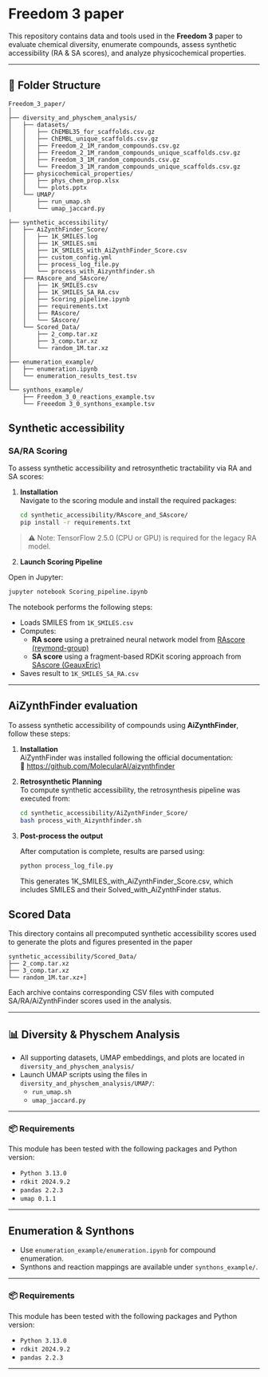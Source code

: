 
# Freedom 3 paper

This repository contains data and tools used in the **Freedom 3** paper to evaluate chemical diversity, enumerate compounds, assess synthetic accessibility (RA & SA scores), and analyze physicochemical properties.

---

## 📁 Folder Structure

```
Freedom_3_paper/
│ 
├── diversity_and_physchem_analysis/
│   ├── datasets/
│   │   ├── ChEMBL35_for_scaffolds.csv.gz
│   │   ├── ChEMBL_unique_scaffolds.csv.gz
│   │   ├── Freedom_2_1M_random_compounds.csv.gz
│   │   ├── Freedom_2_1M_random_compounds_unique_scaffolds.csv.gz
│   │   ├── Freedom_3_1M_random_compounds.csv.gz
│   │   └── Freedom_3_1M_random_compounds_unique_scaffolds.csv.gz
│   ├── physicochemical_properties/
│   │   ├── phys_chem_prop.xlsx
│   │   └── plots.pptx
│   └── UMAP/
│       ├── run_umap.sh
│       └── umap_jaccard.py

├── synthetic_accessibility/
│   ├── AiZynthFinder_Score/
│   │   ├── 1K_SMILES.log
│   │   ├── 1K_SMILES.smi
│   │   ├── 1K_SMILES_with_AiZynthFinder_Score.csv
│   │   ├── custom_config.yml
│   │   ├── process_log_file.py
│   │   └── process_with_Aizynthfinder.sh
│   ├── RAscore_and_SAscore/
│   │   ├── 1K_SMILES.csv
│   │   ├── 1K_SMILES_SA_RA.csv
│   │   ├── Scoring_pipeline.ipynb
│   │   ├── requirements.txt
│   │   ├── RAscore/
│   │   └── SAscore/
│   └── Scored_Data/
│       ├── 2_comp.tar.xz
│       ├── 3_comp.tar.xz
│       └── random_1M.tar.xz
│ 
├── enumeration_example/
│   ├── enumeration.ipynb
│   └── enumeration_results_test.tsv
│      
└── synthons_example/
    ├── Freedom_3_0_reactions_example.tsv
    └── Freeedom 3_0_synthons_example.tsv

```
## Synthetic accessibility

### SA/RA Scoring

To assess synthetic accessibility and retrosynthetic tractability via RA and SA scores:

1. **Installation**  
   Navigate to the scoring module and install the required packages:

   ```bash
   cd synthetic_accessibility/RAscore_and_SAscore/
   pip install -r requirements.txt
    ```
> ⚠️ Note: TensorFlow 2.5.0 (CPU or GPU) is required for the legacy RA model.  

2. **Launch Scoring Pipeline**

Open in Jupyter:

```bash
jupyter notebook Scoring_pipeline.ipynb
```
The notebook performs the following steps:

- Loads SMILES from `1K_SMILES.csv`
- Computes:
    - **RA score** using a pretrained neural network model from [RAscore (reymond-group)](https://github.com/reymond-group/RAscore.git)
    - **SA score** using a fragment-based RDKit scoring approach from [SAscore (GeauxEric)](https://github.com/GeauxEric/SAscore.git)
- Saves result to `1K_SMILES_SA_RA.csv`

---
##  AiZynthFinder evaluation

To assess synthetic accessibility of compounds using **AiZynthFinder**, follow these steps:

1. **Installation**  
   AiZynthFinder was installed following the official documentation:  
   🔗 https://github.com/MolecularAI/aizynthfinder
   
2. **Retrosynthetic Planning**  
   To compute synthetic accessibility, the retrosynthesis pipeline was executed from:

   ```bash
   cd synthetic_accessibility/AiZynthFinder_Score/
   bash process_with_Aizynthfinder.sh
   ```

3. **Post-process the output**
    
    After computation is complete, results are parsed using:
    
    ```bash
    python process_log_file.py
    ```
    This generates 1K_SMILES_with_AiZynthFinder_Score.csv, which includes SMILES and their Solved_with_AiZynthFinder status.

## Scored Data

This directory contains all precomputed synthetic accessibility scores used to generate the plots and figures presented in the paper
```
synthetic_accessibility/Scored_Data/
├── 2_comp.tar.xz
├── 3_comp.tar.xz
└── random_1M.tar.xz+]
```
Each archive contains corresponding CSV files with computed SA/RA/AiZynthFinder scores used in the analysis.

---
## 📊 Diversity & Physchem Analysis

- All supporting datasets, UMAP embeddings, and plots are located in `diversity_and_physchem_analysis/`
- Launch UMAP scripts using the files in `diversity_and_physchem_analysis/UMAP/`:
  - `run_umap.sh`
  - `umap_jaccard.py`

---

### 📦 Requirements

This module has been tested with the following packages and Python version:

- `Python 3.13.0`
- `rdkit 2024.9.2`
- `pandas 2.2.3`
- `umap 0.1.1`



---
## Enumeration & Synthons

- Use `enumeration_example/enumeration.ipynb` for compound enumeration.
- Synthons and reaction mappings are available under `synthons_example/`.

---

### 📦 Requirements

This module has been tested with the following packages and Python version:

- `Python 3.13.0`
- `rdkit 2024.9.2`
- `pandas 2.2.3`
---


